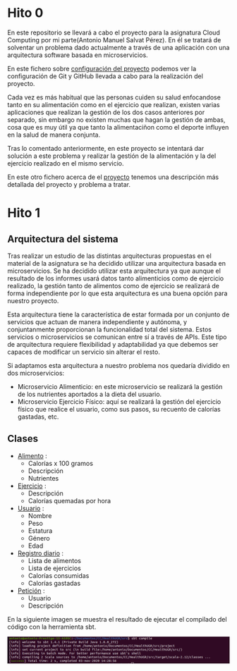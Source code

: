 # Hito 0

En este repositorio se llevará a cabo el proyecto para la asignatura Cloud Computing por mi parte(Antonio Manuel Salvat Pérez). En él se tratará de solventar un problema dado actualmente a través de una aplicación con una arquitectura software basada en microservicios.

En este fichero sobre [configuración del proyecto](https://github.com/antoniosp7/Proyecto-CC/blob/master/docs/GitConfiguration.md) podemos ver la configuración de Git y GitHub llevada a cabo para la realización del proyecto.

Cada vez es más habitual que las personas cuiden su salud enfocandose tanto en su alimentación como en el ejercicio que realizan, existen varias aplicaciones que realizan la gestión de los dos casos anteriores por separado, sin embargo no existen muchas que hagan la gestión de ambas, cosa que es muy útil ya que tanto la alimentaciñon como el deporte influyen en la salud de manera conjunta.

Tras lo comentado anteriormente, en este proyecto se intentará dar solución a este problema y realizar la gestión de la alimentación y la del ejercicio realizado en el mismo servicio.

En este otro fichero acerca de el [proyecto](https://github.com/antoniosp7/Proyecto-CC/blob/master/docs/ProjectDescription.md) tenemos una descripción más detallada del proyecto y problema a tratar.

# Hito 1

## Arquitectura del sistema

Tras realizar un estudio de las distintas arquitecturas propuestas en el material de la asignatura se ha decidido utilizar una arquitectura basada en microservicios. Se ha decidido utilizar esta arquitectura ya que aunque el resultado de los informes usará datos tanto alimenticios como de ejercicio realizado, la gestión tanto de alimentos como de ejercicio se realizará de forma independiente por lo que esta arquitectura es una buena opción para nuestro proyecto.

Esta arquitectura tiene la característica de estar formada por un conjunto de servicios que actuan de manera independiente y autónoma, y conjuntanmente proporcionan la funcionalidad total del sistema. Estos servicios o microservicios se comunican entre sí a través de APIs. Este tipo de arquitectura requiere flexibilidad y adaptabilidad ya que debemos ser capaces de modificar un servicio sin alterar el resto.

Si adaptamos esta arquitectura a nuestro problema nos quedaría dividido en dos microservicios:

- Microservicio Alimenticio: en este microservicio se realizará la gestión de los nutrientes aportados a la dieta del usuario.
- Microservicio Ejercicio Físico: aquí se realizará la gestión del ejercicio físico que realice el usuario, como sus pasos, su recuento de calorías gastadas, etc.

## Clases

 - [Alimento](https://github.com/antoniosp7/HealthUGR/blob/master/src/Food.scala) :
    - Calorías x 100 gramos
    - Descripción
    - Nutrientes
 - [Ejercicio](https://github.com/antoniosp7/HealthUGR/blob/master/src/Exercise.scala) :
   - Descripción
   - Calorías quemadas por hora
 - [Usuario](https://github.com/antoniosp7/HealthUGR/blob/master/src/User.scala) :
   - Nombre
   - Peso
   - Estatura
   - Género
   - Edad
  - [Registro diario](https://github.com/antoniosp7/HealthUGR/blob/master/src/Record.scala) :
    - Lista de alimentos
    - Lista de ejercicios
    - Calorías consumidas
    - Calorías gastadas
  - [Petición](https://github.com/antoniosp7/HealthUGR/blob/master/src/Request.scala) :
    - Usuario
    - Descripción


En la siguiente imagen se muestra el resultado de ejecutar el compilado del código con la herramienta sbt.

![](https://raw.githubusercontent.com/antoniosp7/HealthUGR/master/docs/images/SBTCompile.png)

